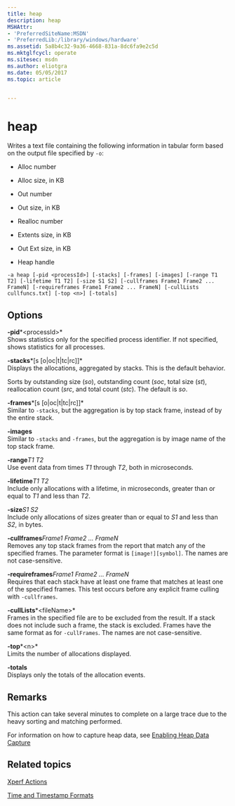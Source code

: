 ```yaml
---
title: heap
description: heap
MSHAttr:
- 'PreferredSiteName:MSDN'
- 'PreferredLib:/library/windows/hardware'
ms.assetid: 5a8b4c32-9a36-4668-831a-8dc6fa9e2c5d
ms.mktglfcycl: operate
ms.sitesec: msdn
ms.author: eliotgra
ms.date: 05/05/2017
ms.topic: article


---
```


# heap


Writes a text file containing the following information in tabular form based on the output file specified by `-o`:

-   Alloc number

-   Alloc size, in KB

-   Out number

-   Out size, in KB

-   Realloc number

-   Extents size, in KB

-   Out Ext size, in KB

-   Heap handle

```
-a heap [-pid <processId>] [-stacks] [-frames] [-images] [-range T1 T2] [-lifetime T1 T2] [-size S1 S2] [-cullframes Frame1 Frame2 ... FrameN] [-requireframes Frame1 Frame2 ... FrameN] [-cullLists cullfuncs.txt] [-top <n>] [-totals]
```

## Options


<a href="" id="-pid-processid-"></a>**-pid***&lt;processId&gt;*  
Shows statistics only for the specified process identifier. If not specified, shows statistics for all processes.

<a href="" id="-stacks-s--o-oc-t-tc-rc--"></a>**-stacks***\[s \[o|oc|t|tc|rc\]\]*  
Displays the allocations, aggregated by stacks. This is the default behavior.

Sorts by outstanding size (*so*), outstanding count (*soc*, total size (*st*), reallocation count (*src*, and total count (*stc*). The default is *so*.

<a href="" id="-frames-s--o-oc-t-tc-rc--"></a>**-frames***\[s \[o|oc|t|tc|rc\]\]*  
Similar to `-stacks`, but the aggregation is by top stack frame, instead of by the entire stack.

<a href="" id="-images"></a>**-images**  
Similar to `-stacks` and `-frames`, but the aggregation is by image name of the top stack frame.

<a href="" id="-ranget1-t2"></a>**-range***T1 T2*  
Use event data from times *T1* through *T2*, both in microseconds.

<a href="" id="-lifetimet1-t2"></a>**-lifetime***T1 T2*  
Include only allocations with a lifetime, in microseconds, greater than or equal to *T1* and less than *T2*.

<a href="" id="-sizes1-s2"></a>**-size***S1 S2*  
Include only allocations of sizes greater than or equal to *S1* and less than *S2*, in bytes.

<a href="" id="-cullframesframe1-frame2---framen"></a>**-cullframes***Frame1 Frame2 … FrameN*  
Removes any top stack frames from the report that match any of the specified frames. The parameter format is `[image!][symbol]`. The names are not case-sensitive.

<a href="" id="-requireframesframe1-frame2---framen"></a>**-requireframes***Frame1 Frame2 … FrameN*  
Requires that each stack have at least one frame that matches at least one of the specified frames. This test occurs before any explicit frame culling with `-cullframes`.

<a href="" id="-culllists-filename-"></a>**-cullLists***&lt;fileName&gt;*  
Frames in the specified file are to be excluded from the result. If a stack does not include such a frame, the stack is excluded. Frames have the same format as for `-cullFrames`. The names are not case-sensitive.

<a href="" id="-top-n-"></a>**-top***&lt;n&gt;*  
Limits the number of allocations displayed.

<a href="" id="-totals"></a>**-totals**  
Displays only the totals of the allocation events.

## Remarks


This action can take several minutes to complete on a large trace due to the heavy sorting and matching performed.

For information on how to capture heap data, see [Enabling Heap Data Capture](enabling-heap-data-capture.md)

## Related topics


[Xperf Actions](xperf-actions.md)

[Time and Timestamp Formats](time-and-timestamp-formats.md)

 

 








